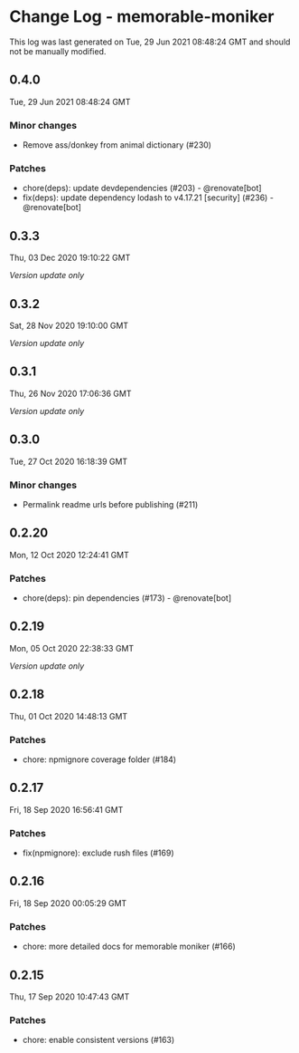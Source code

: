 # Change Log - memorable-moniker

This log was last generated on Tue, 29 Jun 2021 08:48:24 GMT and should not be manually modified.

## 0.4.0
Tue, 29 Jun 2021 08:48:24 GMT

### Minor changes

- Remove ass/donkey from animal dictionary (#230)

### Patches

- chore(deps): update devdependencies (#203) - @renovate[bot]
- fix(deps): update dependency lodash to v4.17.21 [security] (#236) - @renovate[bot]

## 0.3.3
Thu, 03 Dec 2020 19:10:22 GMT

_Version update only_

## 0.3.2
Sat, 28 Nov 2020 19:10:00 GMT

_Version update only_

## 0.3.1
Thu, 26 Nov 2020 17:06:36 GMT

_Version update only_

## 0.3.0
Tue, 27 Oct 2020 16:18:39 GMT

### Minor changes

- Permalink readme urls before publishing (#211)

## 0.2.20
Mon, 12 Oct 2020 12:24:41 GMT

### Patches

- chore(deps): pin dependencies (#173) - @renovate[bot]

## 0.2.19
Mon, 05 Oct 2020 22:38:33 GMT

_Version update only_

## 0.2.18
Thu, 01 Oct 2020 14:48:13 GMT

### Patches

- chore: npmignore coverage folder (#184)

## 0.2.17
Fri, 18 Sep 2020 16:56:41 GMT

### Patches

- fix(npmignore): exclude rush files (#169)

## 0.2.16
Fri, 18 Sep 2020 00:05:29 GMT

### Patches

- chore: more detailed docs for memorable moniker (#166)

## 0.2.15
Thu, 17 Sep 2020 10:47:43 GMT

### Patches

- chore: enable consistent versions (#163)

